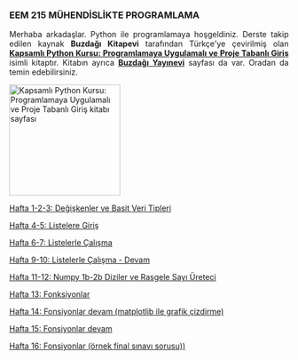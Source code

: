 <h3>EEM 215 MÜHENDİSLİKTE PROGRAMLAMA</h3>
<p align="justify">Merhaba arkadaşlar. Python ile programlamaya hoşgeldiniz. Derste takip edilen kaynak <b>Buzdağı Kitapevi</b> tarafından Türkçe'ye çevirilmiş olan <a href="https://www.buzdagikitabevi.com/kapsamli-python-kursu-programlamaya-uygulamali-ve-proje-tabanli-giris" target="_blank"><b>Kapsamlı Python Kursu: Programlamaya Uygulamalı ve Proje Tabanlı Giriş</b></a> isimli kitaptır. Kitabın ayrıca <a href="https://buzdagiyayinevi.com/kapsamli-python-kursu-programlamaya-uygulamali-ve-proje-tabanli-giris/" target="_blank"><b>Buzdağı Yayınevi</b></a> sayfası da var. Oradan da temin edebilirsiniz.</p>

<img src="https://buzdagiyayinevi.com/wp-content/uploads/2022/02/Python-Crash-Course-Kapak-scaled.jpg" target="_blank" alt="Kapsamlı Python Kursu: Programlamaya Uygulamalı ve Proje Tabanlı Giriş kitabı sayfası" width="200" height=auto>

<a href="https://github.com/mtahakoroglu/gumushane-EEM-bilgisayar-programlama/tree/main/Python/hafta-1-2-3" target="_blank">Hafta 1-2-3: Değişkenler ve Basit Veri Tipleri</a><br>

<a href="https://github.com/mtahakoroglu/gumushane-EEM-bilgisayar-programlama/tree/main/Python/hafta-4-5" target="_blank">Hafta 4-5: Listelere Giriş</a>

<a href="https://github.com/mtahakoroglu/gumushane-EEM-bilgisayar-programlama/tree/main/Python/hafta-6-7" target="_blank">Hafta 6-7: Listelerle Çalışma</a>

<a href="https://github.com/mtahakoroglu/gumushane-EEM-bilgisayar-programlama/tree/main/Python/hafta-9-10" target="_blank">Hafta 9-10: Listelerle Çalışma - Devam</a>

<a href="https://github.com/mtahakoroglu/gumushane-EEM-bilgisayar-programlama/tree/main/Python/hafta-11-12" target="_blank">Hafta 11-12: Numpy 1b-2b Diziler ve Rasgele Sayı Üreteci</a>

<a href="https://github.com/mtahakoroglu/gumushane-EEM-bilgisayar-programlama/tree/main/Python/hafta-13" target="_blank">Hafta 13: Fonksiyonlar</a>

<a href="https://github.com/mtahakoroglu/gumushane-EEM-bilgisayar-programlama/tree/main/Python/hafta-14" target="_blank">Hafta 14: Fonsiyonlar devam (matplotlib ile grafik çizdirme)</a>

<a href="https://github.com/mtahakoroglu/gumushane-EEM-bilgisayar-programlama/tree/main/Python/hafta-15" target="_blank">Hafta 15: Fonsiyonlar devam</a>

<a href="https://github.com/mtahakoroglu/gumushane-EEM-bilgisayar-programlama/tree/main/Python/hafta-16-final-sınavı" target="_blank">Hafta 16: Fonsiyonlar (örnek final sınavı sorusu))</a>